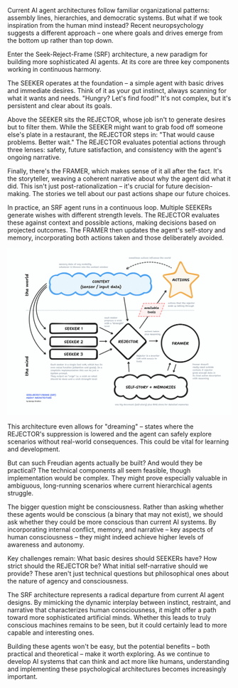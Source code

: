 Current AI agent architectures follow familiar organizational patterns: assembly lines, hierarchies, and democratic systems. But what if we took inspiration from the human mind instead? Recent neuropsychology suggests a different approach – one where goals and drives emerge from the bottom up rather than top down.

Enter the Seek-Reject-Frame (SRF) architecture, a new paradigm for building more sophisticated AI agents. At its core are three key components working in continuous harmony.

The SEEKER operates at the foundation – a simple agent with basic drives and immediate desires. Think of it as your gut instinct, always scanning for what it wants and needs. "Hungry? Let's find food!" It's not complex, but it's persistent and clear about its goals.

Above the SEEKER sits the REJECTOR, whose job isn't to generate desires but to filter them. While the SEEKER might want to grab food off someone else's plate in a restaurant, the REJECTOR steps in: "That would cause problems. Better wait." The REJECTOR evaluates potential actions through three lenses: safety, future satisfaction, and consistency with the agent's ongoing narrative.

Finally, there's the FRAMER, which makes sense of it all after the fact. It's the storyteller, weaving a coherent narrative about why the agent did what it did. This isn't just post-rationalization – it's crucial for future decision-making. The stories we tell about our past actions shape our future choices.

In practice, an SRF agent runs in a continuous loop. Multiple SEEKERs generate wishes with different strength levels. The REJECTOR evaluates these against context and possible actions, making decisions based on projected outcomes. The FRAMER then updates the agent's self-story and memory, incorporating both actions taken and those deliberately avoided.

![SRF Architecture Diagram](./img/SRF.png)

This architecture even allows for "dreaming" – states where the REJECTOR's suppression is lowered and the agent can safely explore scenarios without real-world consequences. This could be vital for learning and development.

But can such Freudian agents actually be built? And would they be practical? The technical components all seem feasible, though implementation would be complex. They might prove especially valuable in ambiguous, long-running scenarios where current hierarchical agents struggle.

The bigger question might be consciousness. Rather than asking whether these agents would be conscious (a binary that may not exist), we should ask whether they could be more conscious than current AI systems. By incorporating internal conflict, memory, and narrative – key aspects of human consciousness – they might indeed achieve higher levels of awareness and autonomy.

Key challenges remain: What basic desires should SEEKERs have? How strict should the REJECTOR be? What initial self-narrative should we provide? These aren't just technical questions but philosophical ones about the nature of agency and consciousness.

The SRF architecture represents a radical departure from current AI agent designs. By mimicking the dynamic interplay between instinct, restraint, and narrative that characterizes human consciousness, it might offer a path toward more sophisticated artificial minds. Whether this leads to truly conscious machines remains to be seen, but it could certainly lead to more capable and interesting ones.

Building these agents won't be easy, but the potential benefits – both practical and theoretical – make it worth exploring. As we continue to develop AI systems that can think and act more like humans, understanding and implementing these psychological architectures becomes increasingly important.